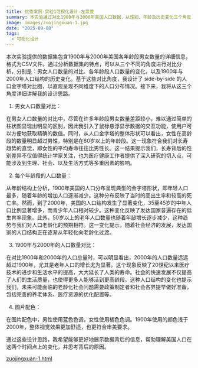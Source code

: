 ```yaml
---
title: 优秀案例-实验1可视化设计-左景萱
summary: 本实验通过对比1900年与2000年美国人口数据，从性别、年龄及历史变化三个角度，利用人口金字塔图分析了人口结构变迁及老龄化趋势。
image: images/zuojingxuan-1.jpg
date: "2025-09-08"
tags:
  - 可视化设计
---
```


本次实验提供的数据集包含1900年与2000年美国各年龄段男女数量的详细信息，格式为CSV文件。通过分析数据集的特点，可以从三个不同的角度进行对比分析，分别是：男女人口数量的对比、各年龄段人口数量的变化，以及1900年与2000年人口结构的历史变化。基于这些对比角度，我设计了 side-by-side 的人口金字塔对比图，以直观呈现不同维度下的人口分布情况。接下来，我将从这三个角度详细讲解我的设计思路。

1. 男女人口数量对比：

在男女人口数量的对比中，尽管在许多年龄段男女数量差距较小，难以通过简单的柱状图显现出明显的区别，因此我引入了鼠标悬浮显示数据的交互功能，使用户可以方便地获取精确的数值。同时，从人口金字塔的整体形状可以看出，女性在高龄段的数量明显超过男性，特别是在80岁以上的年龄段。这一现象符合我们对长寿趋势的直觉，即女性的平均寿命往往比男性长。这一结果提示我们，长寿背后的性别差异不仅值得统计学家关注，也为医疗健康工作者提供了深入研究的切入点，可能涉及到生理、社会、以及生活方式等多重因素的影响。

2. 每个年龄段的人口数量：

从年龄结构上分析，1900年美国的人口分布呈现典型的金字塔形状，即年轻人口最多，随着年龄的增加人口逐渐减少。这种分布反映了当时的高出生率和较高的死亡率。然而，到了2000年，美国的人口结构发生了显著变化，35至45岁的中年人口比例显著增多，而青少年人口相对较少。这种变化反映了发达国家普遍存在的低生育率现象。此外，50岁以上的老年人口数量也随着年龄增长逐步减少，这种趋势与我们对人口老龄化的预期相符。这一变化提示，随着社会经济的发展，发达国家的人口结构正在逐渐从年轻化向老龄化过渡。

3. 1900年与2000年的人口数量对比：

在对比1900年和2000年的人口总量时，可以明显看出，2000年的人口数量远远超过1900年，尤其是老年人口的增长尤为显著。这个现象反映了20世纪以来医疗技术的进步和生活水平的提高，大大延长了人类的寿命。社会的快速发展不仅提高了人们的生活质量，也使得更多人能够活到更高龄段。这种人口结构的变化也提示我们，未来可能面临的老龄化社会问题需要政策制定者和社会各界提早做好准备，包括完善的养老体系、医疗资源的优化配置等。

4. 图片配色：

在图片配色中，男性使用蓝色色调，女性使用橘色色调。1900年使用的颜色浅于2000年，整体视觉效果更加舒适，也更符合审美要求。

通过这些设计思路，我希望能够更好地展示数据背后的信息，帮助理解美国人口在这两个时间点上的变化，并思考背后的原因。

[zuojingxuan-1.html](/excellent_works/zuojingxuan-1.html)